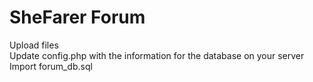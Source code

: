 # SheFarer Forum

Upload files<br>
Update config.php with the information for the database on your server<br>
Import forum_db.sql